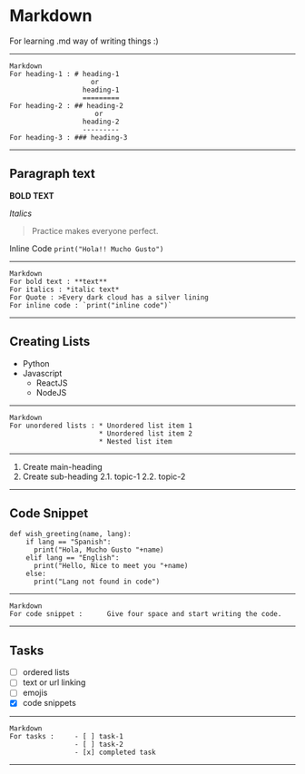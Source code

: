 Markdown
========
For learning .md way of writing things :)

--------

    Markdown
    For heading-1 : # heading-1
                        or
                      heading-1
                      =========
    For heading-2 : ## heading-2
                         or
                      heading-2
                      ---------
    For heading-3 : ### heading-3
    
---------

Paragraph text
--------------

**BOLD TEXT**

*Italics*

>Practice makes everyone perfect.

Inline Code `print("Hola!! Mucho Gusto")`

-------------

    Markdown
    For bold text : **text**
    For italics : *italic text*
    For Quote : >Every dark cloud has a silver lining 
    For inline code : `print("inline code")`
    
-------------

Creating Lists
--------------

* Python
* Javascript
    * ReactJS
    * NodeJS
    
--------------

    Markdown
    For unordered lists : * Unordered list item 1
                          * Unordered list item 2
                          * Nested list item
                          
--------------

1. Create main-heading
2. Create sub-heading
      2.1. topic-1
      2.2. topic-2
      
---------------

Code Snippet
------------

    def wish_greeting(name, lang):
        if lang == "Spanish":
          print("Hola, Mucho Gusto "+name)
        elif lang == "English":
          print("Hello, Nice to meet you "+name)
        else:
          print("Lang not found in code")
    
-------------

    Markdown
    For code snippet :      Give four space and start writing the code.
    
-------------

Tasks
-----

- [ ] ordered lists
- [ ] text or url linking
- [ ] emojis
- [x] code snippets

-------------

    Markdown
    For tasks :     - [ ] task-1
                    - [ ] task-2
                    - [x] completed task
                    
--------------
          
